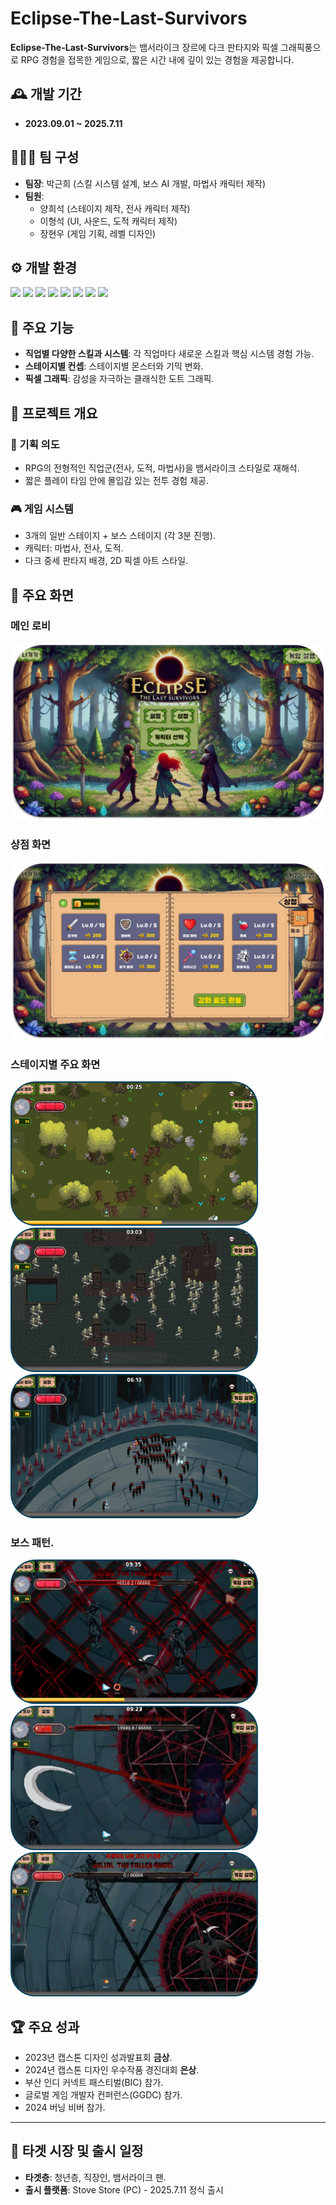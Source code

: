 # Eclipse-The-Last-Survivors

**Eclipse-The-Last-Survivors**는 뱀서라이크 장르에 다크 판타지와 픽셀 그래픽풍으로 RPG 경험을 접목한 게임으로, 짧은 시간 내에 깊이 있는 경험을 제공합니다.


## 🕰️ 개발 기간
- **2023.09.01 ~ 2025.7.11**

## 🧑‍🤝‍🧑 팀 구성
- **팀장**: 박근희 (스킬 시스템 설계, 보스 AI 개발, 마법사 캐릭터 제작)
- **팀원**:
  - 양희석 (스테이지 제작, 전사 캐릭터 제작)
  - 이형석 (UI, 사운드, 도적 캐릭터 제작)
  - 장현우 (게임 기획, 레벨 디자인)


## ⚙️ 개발 환경
<img src="https://img.shields.io/badge/Unity Editor v2023.1.15f-000000?style=for-the-badge&logo=unity&logoColor=white"> <img src="https://img.shields.io/badge/ML Agent V0.28.0-000000?style=for-the-badge&logo=unity&logoColor=white"> <img src="https://img.shields.io/badge/Unity Package MLAgents: V2.0.1-000000?style=for-the-badge&logo=unity&logoColor=white"> <img src="https://img.shields.io/badge/Python V3.7.9-3776AB?style=for-the-badge&logo=Python&logoColor=white"> <img src="https://img.shields.io/badge/Anaconda3 V5.1.0-44A833?style=for-the-badge&logo=Anaconda&logoColor=white"> <img src="https://img.shields.io/badge/TensorFlow V2.13.0-FF6F00?style=for-the-badge&logo=TensorFlow&logoColor=white"> <img src="https://img.shields.io/badge/PyTorch V1.10.2-EE4C2C?style=for-the-badge&logo=PyTorch&logoColor=white"> <img src="https://img.shields.io/badge/C%23-512BD4?style=for-the-badge&logo=csharp&logoColor=white">


## 🔧 주요 기능
- **직업별 다양한 스킬과 시스템**: 각 직업마다 새로운 스킬과 핵심 시스템 경험 가능.
- **스테이지별 컨셉**: 스테이지별 몬스터와 기믹 변화.
- **픽셀 그래픽**: 감성을 자극하는 클래식한 도트 그래픽.


## 🌟 프로젝트 개요

### 🎯 기획 의도
- RPG의 전형적인 직업군(전사, 도적, 마법사)을 뱀서라이크 스타일로 재해석.
- 짧은 플레이 타임 안에 몰입감 있는 전투 경험 제공.

### 🎮 게임 시스템
- 3개의 일반 스테이지 + 보스 스테이지 (각 3분 진행).
- 캐릭터: 마법사, 전사, 도적.
- 다크 중세 판타지 배경, 2D 픽셀 아트 스타일.


## 📸 주요 화면
### 메인 로비
![Main Lobby](https://raw.githubusercontent.com/geunhi/my-works/main/Images/Main_Lobby.png)

### 상점 화면
![Shop](https://raw.githubusercontent.com/geunhi/my-works/main/Images/Shop.png)

### 스테이지별 주요 화면
![Stage 1](https://raw.githubusercontent.com/geunhi/my-works/main/Images/Stage1.png)
![Stage 2](https://raw.githubusercontent.com/geunhi/my-works/main/Images/Stage2.png)
![Stage 3](https://raw.githubusercontent.com/geunhi/my-works/main/Images/Stage3.png)

### 보스 패턴.
![Boss 70% Gimmick](https://raw.githubusercontent.com/geunhi/my-works/main/Images/Boss_70%26_Gimmick.png)
![Boss 30% Gimmick](https://raw.githubusercontent.com/geunhi/my-works/main/Images/Boss_30%25_Gimmick.png)
![Boss Last Gimmick](https://raw.githubusercontent.com/geunhi/my-works/main/Images/Boss_Last_Gimmick.png)


## 🏆 주요 성과
- 2023년 캡스톤 디자인 성과발표회 **금상**.
- 2024년 캡스톤 디자인 우수작품 경진대회 **은상**.
- 부산 인디 커넥트 패스티벌(BIC) 참가.
- 글로벌 게임 개발자 컨퍼런스(GGDC) 참가.
- 2024 버닝 비버 참가.
---

## 🎯 타겟 시장 및 출시 일정
- **타겟층**: 청년층, 직장인, 뱀서라이크 팬.
- **출시 플랫폼**: Stove Store (PC) - 2025.7.11 정식 출시
